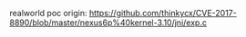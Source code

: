 realworld poc origin: https://github.com/thinkycx/CVE-2017-8890/blob/master/nexus6p%40kernel-3.10/jni/exp.c
